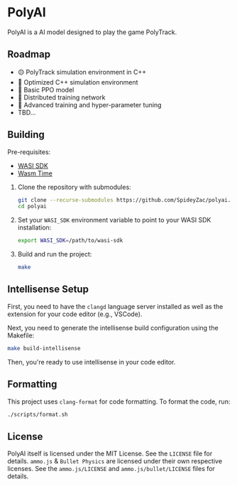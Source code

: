 # PolyAI

PolyAI is a AI model designed to play the game PolyTrack.

## Roadmap

- 🟡 PolyTrack simulation environment in C++
- 🔴 Optimized C++ simulation environment
- 🔴 Basic PPO model
- 🔴 Distributed training network
- 🔴 Advanced training and hyper-parameter tuning
- TBD...

## Building

Pre-requisites:

- [WASI SDK](https://github.com/WebAssembly/wasi-sdk)
- [Wasm Time](https://github.com/bytecodealliance/wasmtime)

1. Clone the repository with submodules:

    ```bash
    git clone --recurse-submodules https://github.com/SpideyZac/polyai.git
    cd polyai
    ```

2. Set your `WASI_SDK` environment variable to point to your WASI SDK installation:

    ```bash
    export WASI_SDK=/path/to/wasi-sdk
    ```

3. Build and run the project:

    ```bash
    make
    ```

## Intellisense Setup

First, you need to have the `clangd` language server installed as well as the extension for your code editor (e.g., VSCode).

Next, you need to generate the intellisense build configuration using the Makefile:

```bash
make build-intellisense
```

Then, you're ready to use intellisense in your code editor.

## Formatting

This project uses `clang-format` for code formatting. To format the code, run:

```bash
./scripts/format.sh
```

## License

PolyAI itself is licensed under the MIT License. See the `LICENSE` file for details. `ammo.js` & `Bullet Physics` are licensed under their own respective licenses.
See the `ammo.js/LICENSE` and `ammo.js/bullet/LICENSE` files for details.
